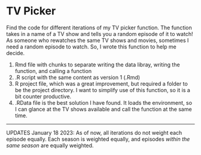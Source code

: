 # TV Picker
Find the code for different iterations of my TV picker function. The function takes in a name of a TV show and tells you a random episode of it to watch! As someone who rewatches the same TV shows and movies, sometimes I need a random episode to watch. So, I wrote this function to help me decide. 


1. Rmd file with chunks to separate writing the data libray, writing the function, and calling a function
2. .R script with the same content as version 1 (.Rmd)
3. R project file, which was a great improvement, but required a folder to be the project directory. I want to simplify use of this function, so it is a bit counter productive.
4. .RData file is the best solution I have found. It loads the environment, so I can glance at the TV shows available and call the function at the same time.


***
UPDATES
January 18 2023: As of now, all iterations do not weight each episode equally. Each season is weighted equally, and episodes *within the same season* are equally weighted.
